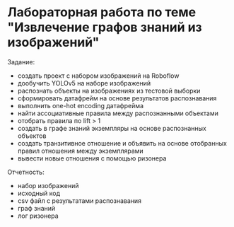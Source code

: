 # Лабораторная работа по теме "Извлечение графов знаний из изображений"

Задание:
- создать проект с набором изображений на Roboflow
- дообучить YOLOv5 на наборе изображений
- распознать объекты на изображениях из тестовой выборки
- сформировать датафрейм на основе результатов распознавания
- выполнить one-hot encoding датафрейма
- найти ассоциативные правила между распознанными объектами
- отобрать правила по lift > 1
- создать в графе знаний экземпляры на основе распознанных объектов
- создать транзитивное отношение и объявить на основе отобранных правил отношения между экземплярами
- вывести новые отношения с помощью ризонера

Отчетность:
- набор изображений
- исходный код
- csv файл с результатами распознавания
- граф знаний
- лог ризонера
